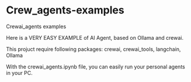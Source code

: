 # Crew_agents-examples
Crewai_agents examples 

Here is a VERY EASY EXAMPLE of AI Agent, based on Ollama and crewai.

This projuct require following packages:
crewai,
crewai_tools,
langchain,
Ollama

With the crewai_agents.ipynb file, you can easily run your personal agents in your PC.
